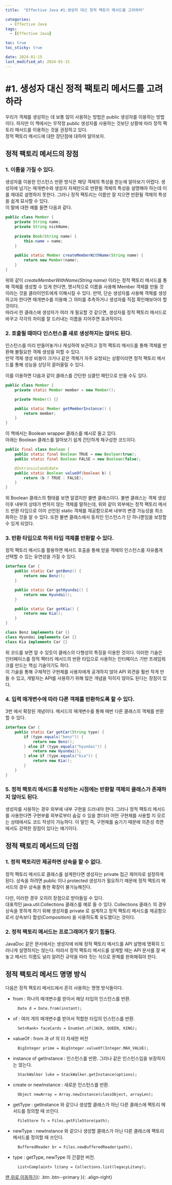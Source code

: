 ```yaml
---
title:  "Effective Java #1.생성자 대신 정적 팩토리 메서드를 고려하라" 

categories:
  - Effective Java
tags:
  - [Effective Java]

toc: true
toc_sticky: true

date: 2024-01-15
last_modified_at: 2024-01-15
---
```



# #1. 생성자 대신 정적 팩토리 메서드를 고려하라
    
  
우리가 객체를 생성하는 데 보통 많이 사용하는 방법은 public 생성자를 이용하는 방법이다. 하지만 이 책에서는 무작정 public 생성자를 사용하는 것보단 상황에 따라 정적 팩토리 메서드를 이용하는 것을 권장하고 있다.  
정적 팩토리 메서드에 대한 장단점에 대하여 알아보자.


## 정적 팩토리 메서드의 장점
### 1. 이름을 가질 수 있다.
생성자를 이용한 인스턴스 반환 방식은 해당 객체의 특성을 한눈에 알아보기 어렵다. 생성자에 넘기는 매개변수와 생성자 자체만으로 반환될 객체의 특성을 설명해야 하는데 이를 제대로 설명하지 못한다. 그러나 정적 팩토리는 이름만 잘 지으면 반환될 객체의 특성을 쉽게 묘사할 수 있다.  
이 말에 대한 예를 들면 다음과 같다.

```java
public class Member {
    private String name;
    private String nickName;
    
    private Book(String name) {
        this.name = name;
    }
    
    public static Member createMemberWithName(String name) {
        return new Member(name);
    }
}
```

위와 같이 *createMemberWithName(String name)* 이라는 정적 팩토리 메서드를 통해 객체를 생성할 수 있게 한다면, 명시적으로 이름을 사용해 Member 객체를 만들 것이라는 것을 클라이언트에게 이해시킬 수 있다.
만약, 단순 생성자를 사용해 객체를 생성하고자 한다면 매개변수를 이용해 그 의미를 추측하거나 생성자를 직접 확인해보아야 할 것이다.  
따라서 한 클래스에 생성자가 여러 개 필요할 것 같으면, 생성자를 정적 팩토리 메서드로 바꾸고 각각의 차이를 잘 드러내는 이름을 지어주면 효과적이다.

### 2. 호출될 때마다 인스턴스를 새로 생성하지는 않아도 된다.
인스턴스를 미리 만들어놓거나 캐싱하여 보관하고 정적 팩토리 메서드를 통해 객체를 반환해 불필요한 객체 생성을 피할 수 있다.  
만약 객체 생성 비용이 크거나 같은 객체가 자주 요청되는 상황이라면 정적 팩토리 메서드를 통해 성능을 상당히 끌어올릴 수 있다.

이를 이용하면 다음과 같이 클래스를 간단한 싱클턴 패턴으로 만들 수도 있다.
```java
public class Member {
    private static Member member = new Member();

    private Member() {}

    public static Member getMemberInstance() {
        return member;
    }
}
```
  
  
이 책에서는 Boolean wrapper 클래스를 예시로 들고 있다.  
아래는 Boolean 클래스를 알아보기 쉽게 간단하게 재구성한 코드이다.
```java
public final class Boolean {
    public static final Boolean TRUE = new Boolean(true);
    public static final Boolean FALSE = new Boolean(false);

    @IntrinsicCandidate
    public static Boolean valueOf(boolean b) {
        return (b ? TRUE : FALSE);
    }
}
```

위 Boolean 클래스의 형태를 보면 알겠지만 불변 클래스이다. 불변 클래스는 객체 생성 이후 내부의 상태가 변하지 않는 객체를 말하는데, 위와 같이 외부에는 정적 팩토리 메서드 반환 타입으로 이미 선언된 static 객체를 제공함으로써
내부의 변경 가능성을 최소화하는 것을 알 수 있다. 또한 불변 클래스에서 동치인 인스턴스가 단 하나뿐임을 보장할 수 있게 되었다.


### 3. 반환 타입으로 하위 타입 객체를 반환할 수 있다.
정적 팩토리 메서드를 활용하면 메서드 호출을 통해 얻을 객체의 인스턴스를 자유롭게 선택할 수 있는 유연성을 가질 수 있다.

```java
interface Car {
    public static Car getBenz() {
        return new Benz();
    }

    public static Car getHyundai() {
        return new Hyundai();
    }

    public static Car getKia() {
        return new Kia();
    }
}

class Benz implements Car {}
class Hyundai implements Car {}
class Kia implements Car {}
```

위 코드를 보면 알 수 있듯이 클래스의 다형성의 특징을 이용한 것이다. 이러한 기술은 인터페이스를 정적 팩터리 메서드의 반환 타입으로 사용하는 인터페이스 기반 프레임워크를 만드는 핵심 기술이기도 하다.  
이 기술을 통해 구체적인 구현체를 사용자에게 공개하지 않아 API 외견을 훨씬 작게 만들 수 있고, 개발자는 API를 사용하기 위해 많은 개념을 익히지 않아도 된다는 장점이 있다. 


### 4. 입력 매개변수에 따라 다른 객체를 반환하도록 할 수 있다.
3번 에서 확장된 개념이다. 메서드의 매개변수를 통해 매번 다른 클래스의 객체를 반환할 수 있다.

```java
interface Car {
    public static Car getCar(String type) {
        if (type.equals("benz")) {
            return new Benz();
        } else if (type.equals("hyundai")) {
            return new Hyundai();
        } else if (type.equals("kia")) {
            return new Kia();
        }
    }
}
```

### 5. 정적 팩토리 메서드를 작성하는 시점에는 반환할 객체의 클래스가 존재하지 않아도 된다.
생성자를 사용하는 경우 외부에 내부 구현을 드러내야 한다. 그러나 정적 팩토리 메서드를 사용한다면 구현부를 외부로부터 숨길 수 있을 뿐더러 어떤 구현체를 사용할 지 모르는 상태에서도 코드 작성이 가능하다.
이 말인 즉, 구현체를 숨기기 때문에 의존성 측면에서도 강력한 장점이 있다는 얘기이다.




## 정적 팩토리 메서드의 단점

### 1. 정적 팩토리만 제공하면 상속을 할 수 없다.
정적 팩토리 메서드로 클래스를 설계한다면 생성자는 private 접근 제어자로 설정하게 된다. 상속을 하려면 public 이나 protected 생성자가 필요하기 때문에 정적 팩토리 메서드의 경우 상속을 통한 확장이 불가능해진다.

다만, 이러한 경우 오히려 장점으로 받아들일 수 있다.  
대표적인 java.util.Collections 클래스를 예로 들 수 있다. Collections 클래스 의 경우 상속을 못하게 하기 위해 생성자를 private 로 설계하고 정적 팩토리 메서드를 제공함으로서 상속보다 합성(Composition) 을 사용하도록 유도했다는 것이다.  

### 2. 정적 팩토리 메서드는 프로그래머가 찾기 힘들다.
JavaDoc 같은 문서에서는 생성자에 비해 정적 팩토리 메서드를 API 설명에 명확히 드러나게 설명하지는 않는다. 따라서 정적 팩토리 메서드를 설계할 때는 API 문서를 잘 써놓고 메서드 이름도 널리 알려진 규약을 따라 짓는 
식으로 문제를 완화해줘야 한다.




## 정적 팩토리 메서드 명명 방식

다음은 정적 팩토리 메서드에서 흔히 사용하는 명명 방식들이다.


- from : 하나의 매개변수를 받아서 해당 타입의 인스턴스를 반환.

        Date d = Date.from(instant);

- of : 여러 개의 매개변수를 받아서 적합한 타입의 인스턴스를 반환.

        Set<Rank> faceCards = EnumSet.of(JACK, QUEEN, KING);

- valueOf : from 과 of 의 더 자세한 버전

        BigInteger prime = BigInteger.valueOf(Integer.MAX_VALUE);

- instance of getInstance : 인스턴스를 반환. 그러나 같은 인스턴스임을 보장하지는 않는다.

        StackWalker luke = StackWalker.getInstance(options);

- create or newInstance : 새로운 인스턴스를 반환.

        Object newArray = Array.newInstance(classObject, arrayLen);

- getType : getInstance 와 같으나 생성할 클래스가 아닌 다른 클래스에 팩토리 메서드를 정의할 때 쓰인다.

        FileStore fs = Files.getFileStore(path);

- newType : newInstance 와 같으나 생성할 클래스가 아닌 다른 클래스에 팩토리 메서드를 정의할 때 쓰인다.

        BufferedReader br = Files.newBufferedReader(path);

- type : getType, newType 의 간결한 버전.

        List<Complaint> litany = Collections.list(legacyLitany);



[맨 위로 이동하기](#){: .btn .btn--primary }{: .align-right}
